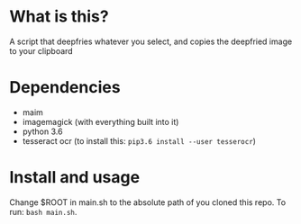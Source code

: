 # What is this? 
A script that deepfries whatever you select, and copies the deepfried image to your clipboard
# Dependencies 
- maim
- imagemagick (with everything built into it)
- python 3.6
- tesseract ocr (to install this: 
        ```pip3.6 install --user tesserocr```)
# Install and usage
Change $ROOT in main.sh to the absolute path of you cloned this repo. To run: ```bash main.sh```.

